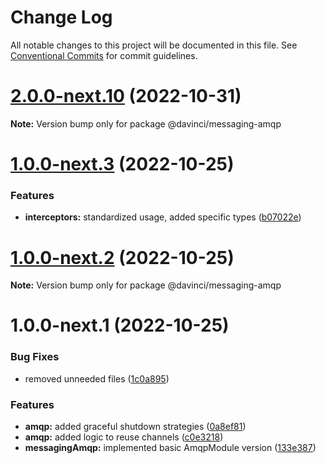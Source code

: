 # Change Log

All notable changes to this project will be documented in this file.
See [Conventional Commits](https://conventionalcommits.org) for commit guidelines.

# [2.0.0-next.10](https://github.com/HPInc/davinci/compare/@davinci/messaging-amqp@1.0.0-next.3...@davinci/messaging-amqp@2.0.0-next.10) (2022-10-31)

**Note:** Version bump only for package @davinci/messaging-amqp





# [1.0.0-next.3](https://github.com/HPInc/davinci/compare/@davinci/messaging-amqp@1.0.0-next.2...@davinci/messaging-amqp@1.0.0-next.3) (2022-10-25)


### Features

* **interceptors:** standardized usage, added specific types ([b07022e](https://github.com/HPInc/davinci/commit/b07022e482fe1dbf92b9190d34f065fb8254dde8))





# [1.0.0-next.2](https://github.com/HPInc/davinci/compare/@davinci/messaging-amqp@1.0.0-next.1...@davinci/messaging-amqp@1.0.0-next.2) (2022-10-25)

**Note:** Version bump only for package @davinci/messaging-amqp





# 1.0.0-next.1 (2022-10-25)


### Bug Fixes

* removed unneeded files ([1c0a895](https://github.com/HPInc/davinci/commit/1c0a89593068ad3bd9c96370a1fffdc3835230a1))


### Features

* **amqp:** added graceful shutdown strategies ([0a8ef81](https://github.com/HPInc/davinci/commit/0a8ef814a9302f66f20e9802729e0f2877f5e499))
* **amqp:** added logic to reuse channels ([c0e3218](https://github.com/HPInc/davinci/commit/c0e321816320af3b24b7db224f3fa6f6f978a08b))
* **messagingAmqp:** implemented basic AmqpModule version ([133e387](https://github.com/HPInc/davinci/commit/133e387849ee221701ec6aad4d5bc261fa269c5b))
